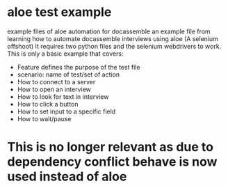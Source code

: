 # aloe test example
example files of aloe automation for docassemble
an example file from learning how to automate docassemble interviews using aloe (A selenium offshoot)
It requires two python files and the selenium webdrivers to work.
This is only a basic example that covers:
- Feature defines the purpose of the test file
- scenario: name of test/set of action
- How to connect to a server
- How to open an interview
- How to look for text in interview
- How to click a button
- How to set input to a specific field
- How to wait/pause

# This is no longer relevant as due to dependency conflict behave is now used instead of aloe
